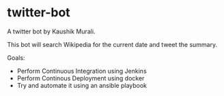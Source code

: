 # twitter-bot
  A twitter bot by Kaushik Murali.  
  
  This bot will search Wikipedia for the current date and tweet the summary.  
  
  Goals:
  - Perform Continuous Integration using Jenkins
  - Perform Continous Deployment using docker
  - Try and automate it using an ansible playbook
